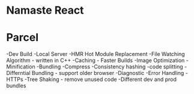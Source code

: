 # Namaste React

# Parcel
-Dev Build
-Local Server
-HMR Hot Module Replacement
-File Watching Algorithm - written in C++
-Caching - Faster Builds
-Image Optimization
-Minification
-Bundling
-Compress
-Consistency hashing
-code splitting
-Differntial Bundling - support older browser
-Diagnostic
-Error Handling
-HTTPs
-Tree Shaking - remove unused code
-Different dev and prod bundles